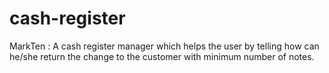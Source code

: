 # cash-register

MarkTen : A cash register manager which helps the user by telling how can he/she return the change to the customer with minimum number of notes.
